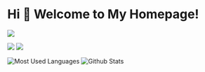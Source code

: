 # Hi 🎉 Welcome to My Homepage!
<img src="https://readme-typing-svg.herokuapp.com/?lines=一切都是没有结局的开始!;一切都是稍纵即逝的追寻!&center=true&font=Roboto&size=27" />

<p>
<img src="https://img.shields.io/static/v1?label=Language&message=Cpp/QML&color=blue"/>
<a href="https://blog.csdn.net/gongjianbo1992"><img src="https://img.shields.io/static/v1?label=Blog&message=CSDN&color=red"/></a>
</p>

![Most Used Languages](https://github-readme-stats.vercel.app/api/top-langs/?username=gongjianbo&theme=tokyonight&layout=compact)
![Github Stats](https://github-readme-stats.vercel.app/api?username=gongjianbo&theme=tokyonight&layout=compact&hide=contribs&show_icons=true&count_private=true)
